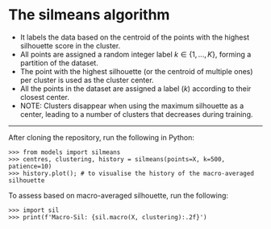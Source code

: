 # The silmeans algorithm

* It labels the data based on the centroid of the points with the highest silhouette score in the cluster.
* All points are assigned a random integer label $k \in \{1, ..., K\}$, forming a partition of the dataset.
* The point with the highest silhouette (or the centroid of multiple ones) per cluster is used as the cluster center.
* All the points in the dataset are assigned a label ($k$) according to their closest center.
* NOTE: Clusters disappear when using the maximum silhouette as a center, leading to a number of clusters that decreases during training.

---

After cloning the repository, run the following in Python:
```
>>> from models import silmeans
>>> centres, clustering, history = silmeans(points=X, k=500, patience=10)
>>> history.plot(); # to visualise the history of the macro-averaged silhouette
```

To assess based on macro-averaged silhouette, run the following:
```
>>> import sil
>>> print(f'Macro-Sil: {sil.macro(X, clustering):.2f}')
```
